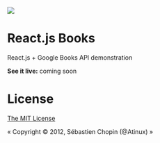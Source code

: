 <a href="http://www.atinux.fr/backbone-books/" target="_blank"><img src="http://www.atinux.fr/wp-content/uploads/2013/02/backbone-books.png" /></a>

React.js Books
==============

React.js + Google Books API demonstration

**See it live:** coming soon


License
=======
[The MIT License](http://en.wikipedia.org/wiki/MIT_License)

« Copyright © 2012, Sébastien Chopin (@Atinux) »
